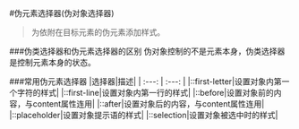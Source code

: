 #伪元素选择器(伪对象选择器)

>为依附在目标元素的伪元素添加样式。



###伪类选择器和伪元素选择器的区别
	伪对象控制的不是元素本身，伪类选择器是控制元素本身的状态。
	

###常用伪元素选择器
|选择器|描述|
| :---: | :---: |
|::first-letter|设置对象内第一个字符的样式|
|::first-line|设置对象内第一行的样式|
|::before|设置对象前的内容，与content属性连用|
|::after|设置对象后的内容，与content属性连用|
|::placeholder|设置对象提示语的样式|
|::selection|设置对象被选中时的样式|